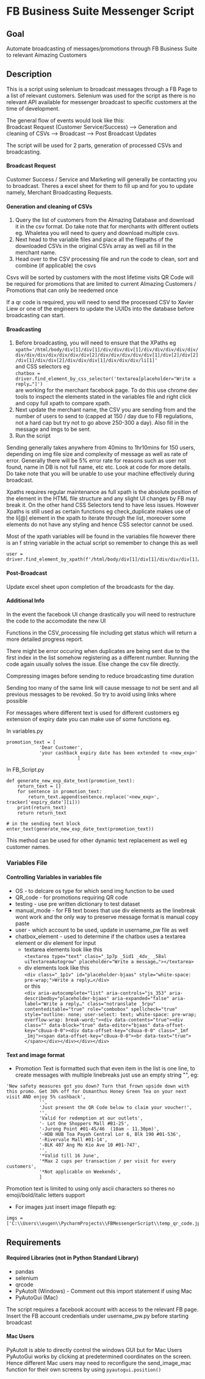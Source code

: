 # FB Business Suite Messenger Script  #

## Goal ## 
Automate broadcasting of messages/promotions through FB Business Suite to relevant Aimazing Customers 

## Description ##
This is a script using selenium to broadcast messages through a FB Page to a list of relevant customers. Selenium was used for the script as there is no relevant API available for messenger broadcast to specific customers at the time of development.

The general flow of events would look like this: <br>
Broadcast Request (Customer Service/Success) -->  Generation and cleaning of CSVs --> Broadcast --> Post Broadcast Updates 

The script will be used for 2 parts, generation of processed CSVs and broadcasting. 

#### Broadcast Request ####
Customer Success / Service and Marketing will generally be contacting you to broadcast. Theres a excel sheet for them to fill up and for you to update namely, Merchant Broadcasting Requests.

#### Generation and cleaning of CSVs ####
1. Query the list of customers from the AImazing Database and download it in the csv format. Do take note that for merchants with different outlets eg. Whaletea you will need to query and download multiple csvs.
2. Next head to the variable files and place all the filepaths of the downloaded CSVs in the original CSVs array as well as fill in the merchant name.
3. Head over to the CSV processing file and run the code to clean, sort and combine (if applicable) the csvs


Csvs will be sorted by customers with the most lifetime visits
QR Code will be required for promotions that are limited to current AImazing Customers / Promotions that can only be reedemed once

If a qr code is required, you will need to send the processed CSV to Xavier Liew or one of the engineers to update the UUIDs into the database before broadcasting can start.


#### Broadcasting ####
1. Before broadcasting, you will need to ensure that the XPaths eg <br>`xpath='/html/body/div[1]/div[1]/div/div/div[1]/div/div/div/div/div/div/div/div/div/div/div/div[2]/div/div/div/div/div[1]/div[2]/div[2]/div[1]/div/div[2]/div/div/div[1]/div/div/div/li[1]' `<br> and CSS selectors eg <br> `chatbox = driver.find_element_by_css_selector('textarea[placeholder="Write a reply…"]')`<br> are working for the merchant facebook page. To do this use chrome dev tools to inspect the elements stated in the variables file and right click and copy full xpath to compare xpath. 
2. Next update the merchant name, the CSV you are sending from and the number of users to send to (capped at 150 / day due to FB regulations, not a hard cap but try not to go above 250-300 a day). Also fill in the message and imgs to be sent. 
3. Run the script

Sending generally takes anywhere from 40mins to 1hr10mins for 150 users, depending on img file size and complexity of message as well as rate of error. Generally there will be 5% error rate for reasons such as user not found, name in DB is not full name, etc etc. Look at code for more details. Do take note that you will be unable to use your machine effectively during broadcast. 

Xpaths requires regular maintenance as full xpath is the absolute position of the element in the HTML file structure and any slight UI changes by FB may break it. On the other hand CSS Selectors tend to have less issues. However Xpaths is still used as certain functions eg check_duplicate makes use of the li[@] element in the xpath to iterate through the list, moreover some elements do not have any styling and hence CSS selector cannot be used.

Most of the xpath variables will be found in the variables file however there is an f string variable in the actual script so remember to change this as well <br> 
```
user = driver.find_element_by_xpath(f'/html/body/div[1]/div[1]/div/div/div[1]/div/div/div/div/div/div/div/div/div/div/div/div[2]/div/div/div/div/div[1]/div[2]/div[2]/div[1]/div/div[2]/div/div/div[1]/div/div/div/li[{customer_position}]')
```

#### Post-Broadcast ####
Update excel sheet upon completion of the broadcasts for the day.


#### Additional Info ####
In the event the facebook UI change drastically you will need to restructure the code to the accomodate the new UI

Functions in the CSV_processing file including get status which will return a more detailed progress report. 

There might be error occuring when duplicates are being sent due to the first index in the list somehow registering as a different number. Running the code again usually solves the issue. Else change the csv file directly.

Compressing images before sending to reduce broadcasting time duration

Sending too many of the same link will cause message to not be sent and all previous messages to be revoked. So try to avoid using links where possible

For messages where different text is used for different customers eg extension of expiry date you can make use of some functions eg.

In variables.py
```
promotion_text = [
            'Dear Customer',
            'your cashback expiry date has been extended to <new_exp>'
                          ]
```
In FB_Script.py
```
def generate_new_exp_date_text(promotion_text):
    return_text = []
    for sentence in promotion_text:
        return_text.append(sentence.replace('<new_exp>', tracker['expiry_date'][i]))
    print(return_text)
    return return_text
  
# in the sending text block
enter_text(generate_new_exp_date_text(promotion_text))
```

This method can be used for other dynamic text replacement as well eg customer names.

### Variables File ###
#### Controlling Variables in variables file ####
* OS - to delcare os type for which send img function to be used 
* QR_code - for promotions requiring QR code 
* testing - use pre written dictionary to test dataset
* manual_mode - for FB text boxes that use div elements as the linebreak wont work and the only way to preserve message format is manual copy paste
* user - which account to be used, update in username_pw file as well
* chatbox_element - used to determine if the chatbox uses a textarea element or div element for input
  * textarea elements look like this <br> `<textarea type="text" class="_1p7p _5id1 _4dv_ _58al uiTextareaAutogrow" placeholder="Write a message…"></textarea>`
  * div elements look like this <br> `<div class="_1p1v" id="placeholder-bjaas" style="white-space: pre-wrap;">Write a reply…</div>`<br> or this <br> `<div aria-autocomplete="list" aria-controls="js_353" aria-describedby="placeholder-bjaas" aria-expanded="false" aria-label="Write a reply…" class="notranslate _5rpu" contenteditable="true" role="combobox" spellcheck="true" style="outline: none; user-select: text; white-space: pre-wrap; overflow-wrap: break-word;"><div data-contents="true"><div class="" data-block="true" data-editor="bjaas" data-offset-key="c8uua-0-0"><div data-offset-key="c8uua-0-0" class="_1mf _1mj"><span data-offset-key="c8uua-0-0"><br data-text="true"></span></div></div></div></div>`

#### Text and image format ####

* Promotion Text is formatted such that even item in the list is one line, to create messages with multiple linebreaks just use an empty string "", eg:
```
'New safety measures got you down? Turn that frown upside down with this promo. Get 30% off for Osmanthus Honey Green Tea on your next visit AND enjoy 5% cashback',
            '',
            'Just present the QR Code below to claim your voucher!',
            '',
            'Valid for redemption at our outlets',
            '- Lot One Shoppers Mall #B1-25',
            '-Jurong Point #01-45/46  (10am - 11.30pm)',
            '-HDB HUB Toa Payoh Central Lor 6, Blk 190 #01-536',
            '-Rivervale Mall #01-14',
            '-BLK 407 Ang Mo Kio Ave 10 #01-747',
            '',
            '*Valid till 16 June',
            '*Max 2 cups per transaction / per visit for every customers',
            '*Not applicable on Weekends',
            ]
```
Promotion text is limited to using only ascii characters so theres no emoji/bold/italic letters support

* For images just insert image filepath eg:
```
imgs = ['C:\\Users\\eugen\\PycharmProjects\\FBMessengerScript\\temp_qr_code.jpg']
```

## Requirements ##
#### Required Libraries (not in Python Standard Library) ####
* pandas
* selenium
* qrcode
* PyAutoIt (Windows) - Comment out this import statement if using Mac
* PyAutoGui (Mac)   

The script requires a facebook account with access to the relevant FB page. Insert the FB account credentials under username_pw.py before starting broadcast

#### Mac Users ####
PyAutoIt is able to directly control the windows GUI but for Mac Users PyAutoGui works by clicking at predetermined coordinates on the screen. Hence different Mac users may need to reconfigure the send_image_mac function for their own screens by using `pyautogui.position()`
